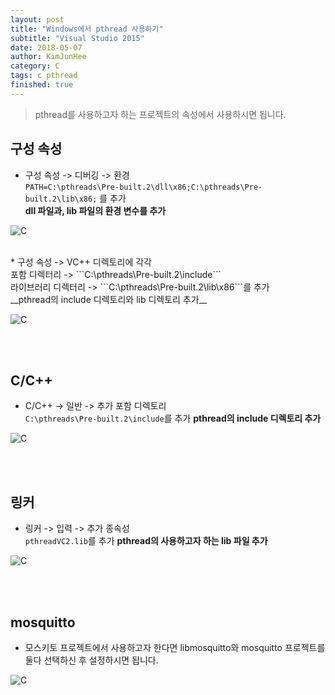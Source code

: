 ```yaml
---
layout: post
title: "Windows에서 pthread 사용하기"
subtitle: "Visual Studio 2015"
date: 2018-05-07
author: KimJunHee
category: C
tags: c pthread
finished: true
---
```


> pthread를 사용하고자 하는 프로젝트의 속성에서 사용하시면 됩니다.

## 구성 속성

* 구성 속성 -> 디버깅 -> 환경<br/>
```PATH=C:\pthreads\Pre-built.2\dll\x86;C:\pthreads\Pre-built.2\lib\x86;``` 를 추가<br/>
__dll 파일과, lib 파일의 환경 변수를 추가__

![C](/img/c/1/1-env.png)

<br/>
* 구성 속성 -> VC++ 디렉토리에 각각<br/>
포함 디렉터리 -> ```C:\pthreads\Pre-built.2\include```<br/>
라이브러리 디렉터리 -> ```C:\pthreads\Pre-built.2\lib\x86```를 추가<br/>
__pthread의 include 디렉토리와 lib 디렉토리 추가__

![C](/img/c/1/1-dir.png)

<br/><br/>
## C/C++

* C/C++ -> 일반 -> 추가 포함 디렉토리<br/>
```C:\pthreads\Pre-built.2\include```를 추가
__pthread의 include 디렉토리 추가__

![C](/img/c/1/2-dir.png)

<br/><br/>
## 링커

* 링커 -> 입력 -> 추가 종속성<br/>
```pthreadVC2.lib```를 추가
__pthread의 사용하고자 하는 lib 파일 추가__

![C](/img/c/1/3-add.png)

<br/><br/>
## mosquitto

* 모스키토 프로젝트에서 사용하고자 한다면 libmosquitto와 mosquitto 프로젝트를 둘다 선택하신 후 설정하시면 됩니다.

![C](/img/c/1/4-config.png)
